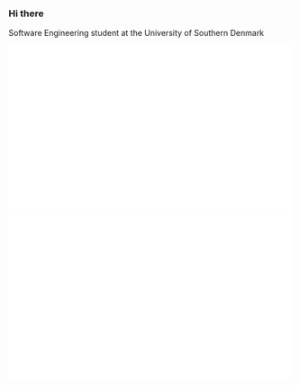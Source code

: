### Hi there
Software Engineering student at the University of Southern Denmark
<!--
- 🌱 I’m currently sharpening my skills in .Net

**mnhnielsen/mnhnielsen** is a ✨ _special_ ✨ repository because its `README.md` (this file) appears on your GitHub profile.

Here are some ideas to get you started:

- 🔭 I’m currently working on ...
- 🌱 I’m currently learning ...
- 👯 I’m looking to collaborate on ...
- 🤔 I’m looking for help with ...
- 💬 Ask me about ...
- 📫 How to reach me: ...
- 😄 Pronouns: ...
- ⚡ Fun fact: ...
-->

![](https://raw.githubusercontent.com/mnhnielsen/stats/master/generated/overview.svg#gh-dark-mode-only)
![](https://raw.githubusercontent.com/mnhnielsen/stats/master/generated/languages.svg#gh-dark-mode-only)
